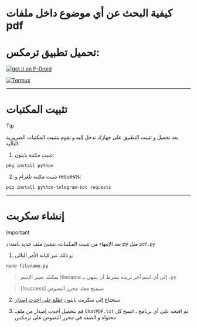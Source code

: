 # كيفية البحث عن أي موضوع داخل ملفات pdf 


 
   # تحميل تطبيق ترمكس:


[![get it on F-Droid](https://i.imgur.com/G3wroE7.png)](https://f-droid.org/ar/packages/com.termux/)

[![Termux](https://i.imgur.com/TNdEio0.png)](https://play.google.com/store/apps/details?id=com.termux)

----

# تثبيت المكتبات
> [!Tip]
بعد تحميل و تثبيت التطبيق على جهازك تدخل إليه و تقوم بتثبيت المكتبات الضرورية التالية:

1. تثبيت مكتبة بايثون:
```shell
pkg install python
```


2. تثبيت مكتبة تلغرام و requests: 
```shell
pip install python-telegram-bot requests
```
---

# إنشاء سكربت
> [!Important]
بعد الإنتهاء من تثبيت المكتبات، تنشئ ملف جديد بامتداد py مثل `pdf.py`

1. و ذلك عبر كتابة الأمر التالي:
```shell
nano filename.py
```
> يمكنك تغيير الإسم filename إلى أي اسم آخر تريده بشرط أن ينتهي بـ `.py`

> [!success]
سيفتح معك محرر النصوص

2. ستحتاج إلى سكربت بايثون [اطلع على احدث إصدار](https://github.com/bidjadraft/ChatPDF/releases/tag/chatpdf)

3. قم بتحميل أحدث إصدار من ملف `ChatPDF.txt` ثم افتحه على أي برنامج ، انسخ كل محتواه و الصقه في محرر النصوص على ترمكس




